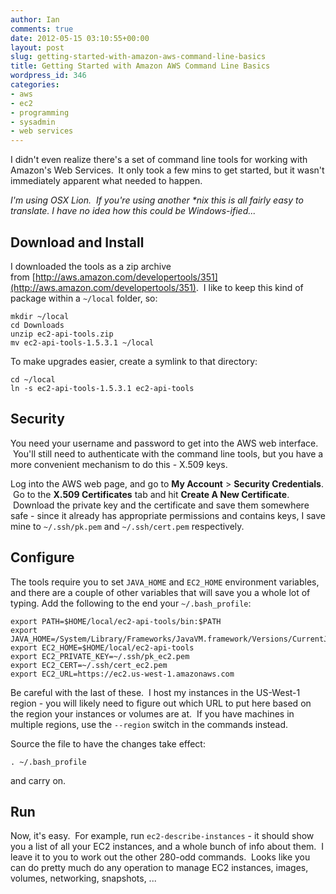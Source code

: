 ```yaml
---
author: Ian
comments: true
date: 2012-05-15 03:10:55+00:00
layout: post
slug: getting-started-with-amazon-aws-command-line-basics
title: Getting Started with Amazon AWS Command Line Basics
wordpress_id: 346
categories:
- aws
- ec2
- programming
- sysadmin
- web services
---
```


I didn't even realize there's a set of command line tools for working with Amazon's Web Services.  It only took a few mins to get started, but it wasn't immediately apparent what needed to happen.

_I'm using OSX Lion.  If you're using another *nix this is all fairly easy to translate. I have no idea how this could be Windows-ified..._


## Download and Install


I downloaded the tools as a zip archive from [http://aws.amazon.com/developertools/351](http://aws.amazon.com/developertools/351).  I like to keep this kind of package within a `~/local` folder, so:

    
    mkdir ~/local
    cd Downloads
    unzip ec2-api-tools.zip
    mv ec2-api-tools-1.5.3.1 ~/local


To make upgrades easier, create a symlink to that directory:

    
    cd ~/local
    ln -s ec2-api-tools-1.5.3.1 ec2-api-tools




## Security


You need your username and password to get into the AWS web interface.  You'll still need to authenticate with the command line tools, but you have a more convenient mechanism to do this - X.509 keys.

Log into the AWS web page, and go to **My Account** > **Security Credentials**.  Go to the **X.509 Certificates** tab and hit **Create A New Certificate**.  Download the private key and the certificate and save them somewhere safe - since it already has appropriate permissions and contains keys, I save mine to `~/.ssh/pk.pem` and `~/.ssh/cert.pem` respectively.


## Configure


The tools require you to set `JAVA_HOME` and `EC2_HOME` environment variables, and there are a couple of other variables that will save you a whole lot of typing. Add the following to the end your `~/.bash_profile`:

    
    export PATH=$HOME/local/ec2-api-tools/bin:$PATH
    export JAVA_HOME=/System/Library/Frameworks/JavaVM.framework/Versions/CurrentJDK/Home
    export EC2_HOME=$HOME/local/ec2-api-tools
    export EC2_PRIVATE_KEY=~/.ssh/pk_ec2.pem
    export EC2_CERT=~/.ssh/cert_ec2.pem
    export EC2_URL=https://ec2.us-west-1.amazonaws.com


Be careful with the last of these.  I host my instances in the US-West-1 region - you will likely need to figure out which URL to put here based on the region your instances or volumes are at.  If you have machines in multiple regions, use the `--region` switch in the commands instead.

Source the file to have the changes take effect:

    
    . ~/.bash_profile


and carry on.


## Run


Now, it's easy.  For example, run `ec2-describe-instances` - it should show you a list of all your EC2 instances, and a whole bunch of info about them.  I leave it to you to work out the other 280-odd commands.  Looks like you can do pretty much do any operation to manage EC2 instances, images, volumes, networking, snapshots, ...

